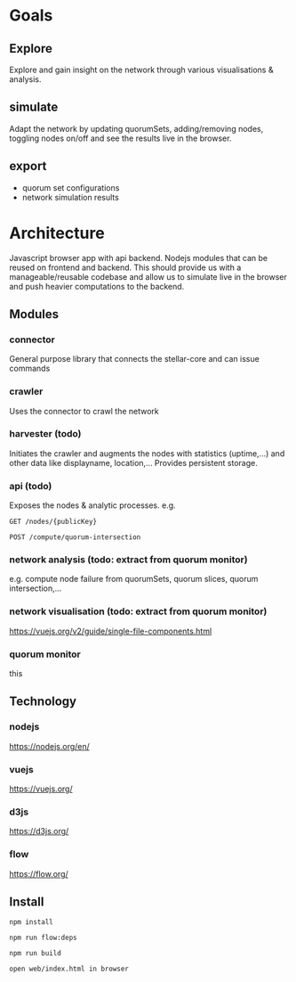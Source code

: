# Goals
## Explore
Explore and gain insight on the network through various visualisations & analysis.
## simulate
Adapt the network by updating quorumSets, adding/removing nodes, toggling nodes on/off and see the results live in the browser. 
## export
- quorum set configurations
- network simulation results

# Architecture
Javascript browser app with api backend. Nodejs modules that can be reused on frontend and backend. This should provide us with a manageable/reusable codebase and allow us to simulate live in the browser and push heavier computations to the backend. 
## Modules
### connector
General purpose library that connects the stellar-core and can issue commands
### crawler
Uses the connector to crawl the network
### harvester (todo)
Initiates the crawler and augments the nodes with statistics (uptime,...) and other data like displayname, location,...
Provides persistent storage. 
### api (todo)
Exposes the nodes & analytic processes. e.g. 

`GET /nodes/{publicKey}`

`POST /compute/quorum-intersection`

### network analysis (todo: extract from quorum monitor)
e.g. compute node failure from quorumSets, quorum slices, quorum intersection,...
### network visualisation (todo: extract from quorum monitor)
https://vuejs.org/v2/guide/single-file-components.html
### quorum monitor
this
## Technology
### nodejs
https://nodejs.org/en/

### vuejs
https://vuejs.org/

### d3js
https://d3js.org/

### flow
https://flow.org/

## Install
`npm install`

`npm run flow:deps`

`npm run build`

`open web/index.html in browser`